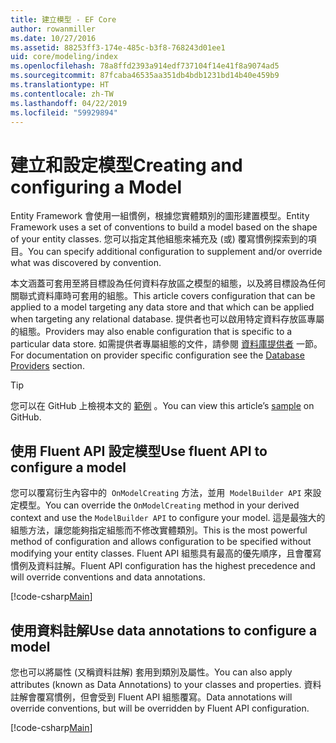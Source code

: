 ```yaml
---
title: 建立模型 - EF Core
author: rowanmiller
ms.date: 10/27/2016
ms.assetid: 88253ff3-174e-485c-b3f8-768243d01ee1
uid: core/modeling/index
ms.openlocfilehash: 78a8ffd2393a914edf737104f14e41f8a9074ad5
ms.sourcegitcommit: 87fcaba46535aa351db4bdb1231bd14b40e459b9
ms.translationtype: HT
ms.contentlocale: zh-TW
ms.lasthandoff: 04/22/2019
ms.locfileid: "59929894"
---
```

# <a name="creating-and-configuring-a-model"></a><span data-ttu-id="a9d63-102">建立和設定模型</span><span class="sxs-lookup"><span data-stu-id="a9d63-102">Creating and configuring a Model</span></span>

<span data-ttu-id="a9d63-103">Entity Framework 會使用一組慣例，根據您實體類別的圖形建置模型。</span><span class="sxs-lookup"><span data-stu-id="a9d63-103">Entity Framework uses a set of conventions to build a model based on the shape of your entity classes.</span></span> <span data-ttu-id="a9d63-104">您可以指定其他組態來補充及 (或) 覆寫慣例探索到的項目。</span><span class="sxs-lookup"><span data-stu-id="a9d63-104">You can specify additional configuration to supplement and/or override what was discovered by convention.</span></span>

<span data-ttu-id="a9d63-105">本文涵蓋可套用至將目標設為任何資料存放區之模型的組態，以及將目標設為任何關聯式資料庫時可套用的組態。</span><span class="sxs-lookup"><span data-stu-id="a9d63-105">This article covers configuration that can be applied to a model targeting any data store and that which can be applied when targeting any relational database.</span></span> <span data-ttu-id="a9d63-106">提供者也可以啟用特定資料存放區專屬的組態。</span><span class="sxs-lookup"><span data-stu-id="a9d63-106">Providers may also enable configuration that is specific to a particular data store.</span></span> <span data-ttu-id="a9d63-107">如需提供者專屬組態的文件，請參閱 [資料庫提供者](../providers/index.md) 一節。</span><span class="sxs-lookup"><span data-stu-id="a9d63-107">For documentation on provider specific configuration see the [Database Providers](../providers/index.md) section.</span></span>

> [!TIP]  
> <span data-ttu-id="a9d63-108">您可以在 GitHub 上檢視本文的 [範例](https://github.com/aspnet/EntityFramework.Docs/tree/master/samples) 。</span><span class="sxs-lookup"><span data-stu-id="a9d63-108">You can view this article’s [sample](https://github.com/aspnet/EntityFramework.Docs/tree/master/samples) on GitHub.</span></span>

## <a name="use-fluent-api-to-configure-a-model"></a><span data-ttu-id="a9d63-109">使用 Fluent API 設定模型</span><span class="sxs-lookup"><span data-stu-id="a9d63-109">Use fluent API to configure a model</span></span>

<span data-ttu-id="a9d63-110">您可以覆寫衍生內容中的  `OnModelCreating` 方法，並用  `ModelBuilder API` 來設定模型。</span><span class="sxs-lookup"><span data-stu-id="a9d63-110">You can override the `OnModelCreating` method in your derived context and use the `ModelBuilder API` to configure your model.</span></span> <span data-ttu-id="a9d63-111">這是最強大的組態方法，讓您能夠指定組態而不修改實體類別。</span><span class="sxs-lookup"><span data-stu-id="a9d63-111">This is the most powerful method of configuration and allows configuration to be specified without modifying your entity classes.</span></span> <span data-ttu-id="a9d63-112">Fluent API 組態具有最高的優先順序，且會覆寫慣例及資料註解。</span><span class="sxs-lookup"><span data-stu-id="a9d63-112">Fluent API configuration has the highest precedence and will override conventions and data annotations.</span></span>

[!code-csharp[Main](../../../samples/core/Modeling/FluentAPI/Samples/Required.cs?highlight=11-13)]

## <a name="use-data-annotations-to-configure-a-model"></a><span data-ttu-id="a9d63-113">使用資料註解</span><span class="sxs-lookup"><span data-stu-id="a9d63-113">Use data annotations to configure a model</span></span>

<span data-ttu-id="a9d63-114">您也可以將屬性 (又稱資料註解) 套用到類別及屬性。</span><span class="sxs-lookup"><span data-stu-id="a9d63-114">You can also apply attributes (known as Data Annotations) to your classes and properties.</span></span> <span data-ttu-id="a9d63-115">資料註解會覆寫慣例，但會受到 Fluent API 組態覆寫。</span><span class="sxs-lookup"><span data-stu-id="a9d63-115">Data annotations will override conventions, but will be overridden by Fluent API configuration.</span></span>

[!code-csharp[Main](../../../samples/core/Modeling/DataAnnotations/Samples/Required.cs?highlight=14)]
